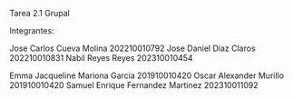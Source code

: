 Tarea 2.1 Grupal

Integrantes:

Jose Carlos Cueva Molina         202210010792
Jose Daniel Diaz Claros          202210010831
Nabil Reyes  Reyes               202310010454
   
Emma Jacqueline Mariona Garcia    201910010420
Oscar Alexander Murillo           201910010420
Samuel Enrique Fernandez Martinez 202310011092